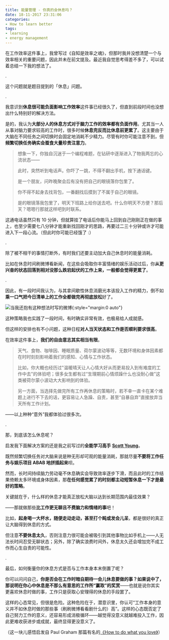 ```yaml
---
title: 能量管理 - 你真的会休息吗？
date: 18-11-2017 23:31:06
categories: 
- How to learn better
tags: 
- learning
- energy management
---
```




在工作效率这件事上，我曾写过《自知是效率之魂》，但那时我并没想清楚一个与效率相关的重要问题，因此并未在前文提及。最近我自觉思考得差不多了，可以试着总结一下我的想法了。

.

这个问题就是题目提到的「休息」问题。

.

我意识到**休息很可能负面影响工作效率**这件事已经很久了，但直到前段时间也没想出什么特别好的解决方法。

是的，我认为**大部分人的休息方式对于脑力工作的效率都有负面作用**。尤其当一人从事对脑力要求较高的工作时，很多时候**休息完反而比休息前更累了**。这主要由于大脑在不同任务之间切换时会固定地消耗不少精力。尽管有时你可能注意不到，但**频繁切换任务确实会蚕食大量珍贵注意力**。

> 想象一下，你独自沉迷于一个编程难题，在钻研中逐渐进入了物我两忘的心流状态——
>
> 此时，突然听到电话声。你吓了一跳，不得不翻出手机，按下通话键。
>
> 是一个朋友，问昨晚聚会后有没有把自己的眼镜落你包里了。
>
> 你不得不起身去找背包，一番翻找后摸到了不属于自己的眼镜。
>
> 是的眼镜落我包里了，明天下班路上给你送去吧。什么你明天不方便？那后天？嗯嗯行那就这样吧到时联系。

这通电话虽然只有 10 分钟，但就算挂了电话后你能马上回到自己刚刚正在做的事上，也至少需要七八分钟才能重新找回刚才的思路，再要过二三十分钟或许才可能进入下一段心流。（但此时你可能已经饿了 :）

.

除了被不相干的事情打断外，有时我们还要主动加大自己休息时的能量消耗。

比如在休息时间刷微博看新闻，在这些会吸取你丰富情绪的娱乐活动过后，你**从更兴奋的状态回落到相对没那么跌宕起伏的工作上来，一般都会觉得更累了**。

.

因此，有一段时间我认为，与其拿间歇性休息消磨光本该投入工作的精力，倒不如**乘一口气把今日清单上的工作全都做完再彻底放松**好了。

![当我还抱有这种想法时写的微博](https://mmbiz.qpic.cn/mmbiz_jpg/ETsNbcnZdRwBYfaicBWpPsuKFdT54GQqOXp9RvBwmWiczoic06LEWl4V7AaenGLFVJWen9658tPiaELibzOzp9VGU0A/0?wx_fmt=jpeg){:style="margin:0 auto"}

这种策略我也实践了一段时间，有时确实非常有效，也极易给人成就感。

但这样的安排也有不小问题，这种日程**对人当天状态和工作是否顺利要求很高**。

在效率这件事上，**我们的自由意志其实相当有限**。

> 天气、食物、咖啡因、睡眠质量、荷尔蒙波动等等，无数环境和身体因素都在时时刻刻影响着我们的感知、心情与工作状态。
>
> 比如，你大概也经历过"温暖晴天让人心情大好从而更易投入到有难度的工作中去"的体验吧；很多女生都有过“生理期前心情烦躁什么也没耐心做”这类被荷尔蒙小波动大大影响到的体验。
>
> 另一方面，当选择先做完所有工作再休息的策略时，若不幸一直卡在某个难题上进行不下去的话，更容易让人急躁、自责，甚至“自暴自弃”直接放弃当天所有工作计划。

——以上种种“意外”我都体验过很多次。

.

那，到底该怎么休息呢？

启发我下面解决方案的还是我之前写过的**全能学习高手** [**Scott Young**](https://sinantang.github.io/posts/renaissance-man-learning/)。

既然频繁切换任务对大脑来说是种无形却可观的能量消耗，那就尽量**不要将工作任务与娱乐项目 ABAB 地拼插起来**呗。

然而，长时间持续脑力劳动毫不休息确实会导致效率逐步下滑，而且此时的工作结果倚赖太多环境或身体因素，那**在任何感觉累了的时刻都主动短暂休息一下才是最好的策略**。

关键就在于，什么样的休息才能真正放松大脑以达到长期范围内最佳效果？

——那就做那些**比工作更无聊且不费脑力和情绪的事**吧！

比如，**起身喝一大杯水，随便走动走动，甚至打个盹或发会儿呆**，都是很好的真正让大脑得到休息的方式。

但注意**不要休息太久**，否则注意力很可能会被吸引到其他事物比如手机上——人无法长时间忍受无聊状态；另外，除了确实浪费时间外，休息太久还会增加完不成工作而心生自责的可能性。

.

最后，如何衡量你的休息方式是否与工作本身本末倒置了呢？

你可以问问自己，**你是否会在工作时暗自期待一会儿休息要做的事？**如果说中了，那说明在你心中**休息是不那么有意思的工作所“赢取”的奖赏**——也就是说你其实更喜欢休息时做的事，工作只是获取心安理得的休息的手段罢了。

这样的心态常见，但很是危险。这种危险在于，潜意识里，你认可“工作本身的意义并不如休息时做的那些事（刷刷微博看看剧什么的）高”。这样的心态既否定了自己努力工作的意义，还容易形成消极循环——越觉得没意义就越难投入工作，因此更难收获进步或成就，最终显得更没意义了。

（这一块儿感悟启发自 Paul Graham 那篇有名的[《How to do what you love》](https://www.paulgraham.com/love.html)）







